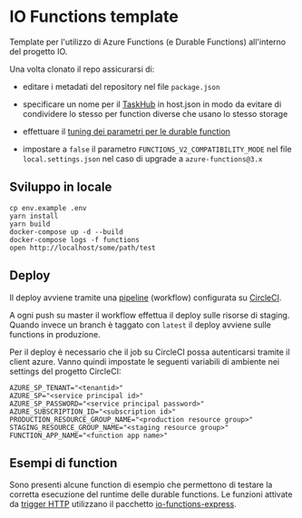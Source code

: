 # IO Functions template

Template per l'utilizzo di Azure Functions (e Durable Functions) all'interno del
progetto IO.

Una volta clonato il repo assicurarsi di:

- editare i metadati del repository nel file `package.json`

- specificare un nome per il
  [TaskHub](https://docs.microsoft.com/it-it/azure/azure-functions/durable/durable-functions-task-hubs)
  in host.json in modo da evitare di condividere lo stesso per function diverse
  che usano lo stesso storage

- effettuare il [tuning dei parametri per le durable
  function](https://docs.microsoft.com/it-it/azure/azure-functions/durable/durable-functions-bindings#host-json)

- impostare a `false` il parametro `FUNCTIONS_V2_COMPATIBILITY_MODE` nel file
  `local.settings.json` nel caso di upgrade a `azure-functions@3.x`

## Sviluppo in locale

```shell
cp env.example .env
yarn install
yarn build
docker-compose up -d --build
docker-compose logs -f functions
open http://localhost/some/path/test
```

## Deploy

Il deploy avviene tramite una [pipeline](./.circleci/config.yml)
(workflow) configurata su [CircleCI](https://circleci.com/).

A ogni push su master il workflow effettua il deploy sulle 
risorse di staging. Quando invece un branch è taggato con `latest`
il deploy avviene sulle functions in produzione.

Per il deploy è necessario che il job su CircleCI possa autenticarsi
tramite il client azure. Vanno quindi impostate le seguenti 
variabili di ambiente nei settings del progetto CircleCI:

```shell
AZURE_SP_TENANT="<tenantid>"
AZURE_SP="<service principal id>"
AZURE_SP_PASSWORD="<service principal password>"
AZURE_SUBSCRIPTION_ID="<subscription id>"
PRODUCTION_RESOURCE_GROUP_NAME="<production resource group>"
STAGING_RESOURCE_GROUP_NAME="<staging resource group>"
FUNCTION_APP_NAME="<function app name>"
```

## Esempi di function

Sono presenti alcune function di esempio che permettono di testare la corretta
esecuzione del runtime delle durable functions. Le funzioni attivate 
da [trigger HTTP](./HttpTriggerFunction) utilizzano il pacchetto
[io-functions-express](https://github.com/teamdigitale/io-functions-express).


